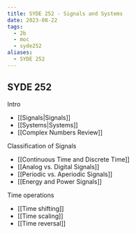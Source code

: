 ```yaml
---
title: SYDE 252 - Signals and Systems
date: 2023-08-22
tags:
  - 2b
  - moc
  - syde252
aliases:
  - SYDE 252
---
```

## SYDE 252

Intro
- [[Signals|Signals]]
- [[Systems|Systems]]
- [[Complex Numbers Review]]

Classification of Signals
- [[Continuous Time and Discrete Time]]
- [[Analog vs. Digital Signals]]
- [[Periodic vs. Aperiodic Signals]]
- [[Energy and Power Signals]]
  
Time operations
- [[Time shifting]]
- [[Time scaling]]
- [[Time reversal]]
